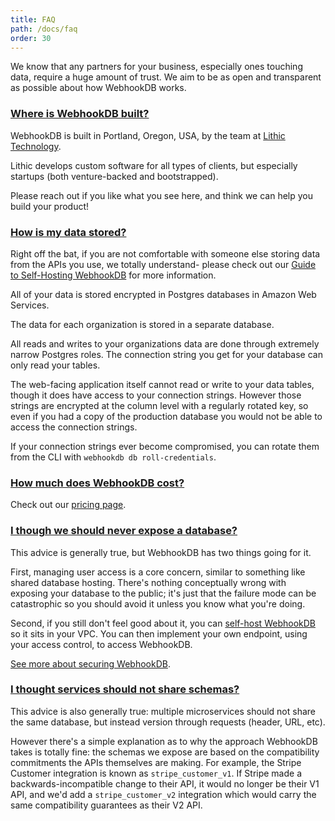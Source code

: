 ```yaml
---
title: FAQ
path: /docs/faq
order: 30
---
```


We know that any partners for your business, especially ones touching data, require a huge amount of trust.
We aim to be as open and transparent as possible about how WebhookDB works.

<a id="where-is-webhookdb-built"></a>

### [Where is WebhookDB built?](#where-is-webhookdb-built)

WebhookDB is built in Portland, Oregon, USA, by the team at [Lithic Technology](https://lithic.tech).

Lithic develops custom software for all types of clients,
but especially startups (both venture-backed and bootstrapped).

Please reach out if you like what you see here, and think we can help you build your product! 

<a id="how-is-my-data-stored"></a>

### [How is my data stored?](#how-is-my-data-stored)

Right off the bat, if you are not comfortable with someone else storing data from the APIs you use,
we totally understand- please check out our [Guide to Self-Hosting WebhookDB](/docs/self-hosting)
for more information.

All of your data is stored encrypted in Postgres databases in Amazon Web Services.

The data for each organization is stored in a separate database.

All reads and writes to your organizations data are done through extremely narrow Postgres roles.
The connection string you get for your database can only read your tables.

The web-facing application itself cannot read or write to your data tables,
though it does have access to your connection strings.
However those strings are encrypted at the column level
with a regularly rotated key,
so even if you had a copy of the production database you would not be able
to access the connection strings.

If your connection strings ever become compromised,
you can rotate them from the CLI with `webhookdb db roll-credentials`.

<a id="how-much-does-webhookdb-cost"></a>

### [How much does WebhookDB cost?](#how-much-does-webhookdb-cost)

Check out our [pricing page](/pricing).

<a id="never-expose-database"></a>

### [I though we should never expose a database?](#never-expose-database)

This advice is generally true, but WebhookDB has two things going for it.

First, managing user access is a core concern, similar to something like shared database hosting.
There's nothing conceptually wrong with exposing your database to the public;
it's just that the failure mode can be catastrophic so you should avoid it
unless you know what you're doing.

Second, if you still don't feel good about it,
you can [self-host WebhookDB](/docs/self-hosting) so it sits in your VPC.
You can then implement your own endpoint,
using your access control, to access WebhookDB.

[See more about securing WebhookDB](/docs/securing/).

<a id="never-share-schemas"></a>

### [I thought services should not share schemas?](#never-share-schemas)

This advice is also generally true:
multiple microservices should not share the same database,
but instead version through requests (header, URL, etc).

However there's a simple explanation as to why
the approach WebhookDB takes is totally fine:
the schemas we expose are based on the compatibility commitments the APIs themselves are making.
For example, the Stripe Customer integration is known as `stripe_customer_v1`.
If Stripe made a backwards-incompatible change to their API,
it would no longer be their V1 API, and we'd add a `stripe_customer_v2` integration
which would carry the same compatibility guarantees as their V2 API.
